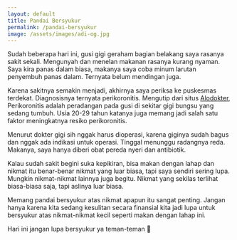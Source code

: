 ```yaml
---
layout: default
title: Pandai Bersyukur
permalink: /pandai-bersyukur
image: /assets/images/adi-og.jpg
---
```


Sudah beberapa hari ini, gusi gigi geraham bagian belakang saya rasanya sakit sekali. Mengunyah dan menelan makanan rasanya kurang nyaman. Saya kira panas dalam biasa, makanya saya coba minum larutan penyembuh panas dalam. Ternyata belum mendingan juga.

Karena sakitnya semakin menjadi, akhirnya saya periksa ke puskesmas terdekat. Diagnosisnya ternyata perikoronitis. Mengutip dari situs [Alodokter](https://alodokter.com/perikoronitis), Perikoronitis adalah peradangan pada gusi di sekitar gigi bungsu yang sedang tumbuh. Usia 20-29 tahun katanya juga memang jadi salah satu faktor meningkatnya resiko perikoronitis.

Menurut dokter gigi sih nggak harus dioperasi, karena giginya sudah bagus dan nggak ada indikasi untuk operasi. Tinggal menunggu radangnya reda. Makanya, saya hanya diberi obat pereda nyeri dan antibiotik.

Kalau sudah sakit begini suka kepikiran, bisa makan dengan lahap dan nikmat itu benar-benar nikmat yang luar biasa, tapi saya sendiri sering lupa. Mungkin nikmat-nikmat lainnya juga begitu. Nikmat yang sekilas terlihat biasa-biasa saja, tapi aslinya luar biasa.

Memang pandai bersyukur atas nikmat apapun itu sangat penting. Jangan hanya karena kita sedang kesulitan secara finansial kita jadi lupa untuk bersyukur atas nikmat-nikmat kecil seperti makan dengan lahap ini.

Hari ini jangan lupa bersyukur ya teman-teman 🙂
